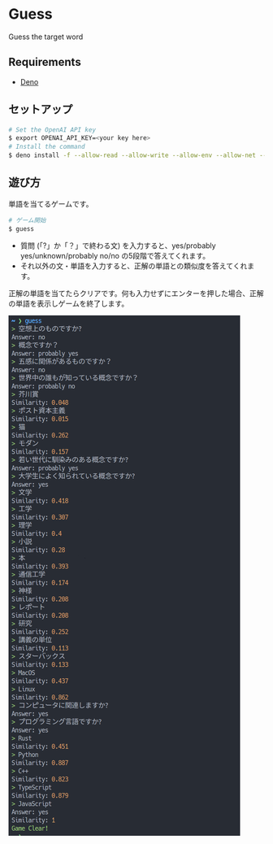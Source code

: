 # Guess

Guess the target word

## Requirements

- [Deno](https://deno.land/)

## セットアップ

```bash
# Set the OpenAI API key
$ export OPENAI_API_KEY=<your key here>
# Install the command
$ deno install -f --allow-read --allow-write --allow-env --allow-net --unstable -n guess https://raw.githubusercontent.com/kaiiy/guess/v0.1.1/cli.ts
```

## 遊び方

単語を当てるゲームです。

```bash
# ゲーム開始
$ guess
```

- 質問 (「?」か「？」で終わる文) を入力すると、yes/probably yes/unknown/probably no/no の5段階で答えてくれます。
- それ以外の文・単語を入力すると、正解の単語との類似度を答えてくれます。

正解の単語を当てたらクリアです。何も入力せずにエンターを押した場合、正解の単語を表示しゲームを終了します。

![screen shot](./img/screenshot.png)
